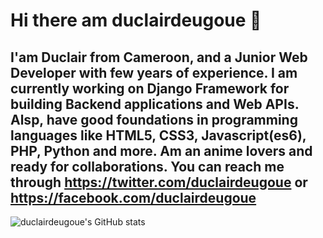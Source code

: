 # Hi there am duclairdeugoue 👋

## I'am Duclair from Cameroon, and a Junior Web Developer with few years of experience. I am currently working on Django Framework for building Backend applications and Web APIs. Alsp, have good foundations in programming languages like HTML5, CSS3, Javascript(es6), PHP, Python and more. Am an anime lovers and ready for collaborations. You can reach me through https://twitter.com/duclairdeugoue or https://facebook.com/duclairdeugoue

![duclairdeugoue's GitHub stats](https://github-readme-stats.vercel.app/api?username=duclairdeugoue&show_icons=true&theme=radical)



